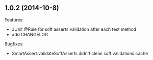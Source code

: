 ## 1.0.2 (2014-10-8)

Features:

  - JUnit @Rule for soft asserts validation after each test method
  - add CHANGELOG

Bugfixes:

  - SmartAssert.validateSoftAsserts didn't clean soft validations cache 
